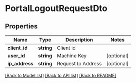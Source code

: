 # PortalLogoutRequestDto

## Properties
Name | Type | Description | Notes
------------ | ------------- | ------------- | -------------
**client_id** | **string** | Client id | 
**user_id** | **string** | Machine Key | [optional] 
**ip_address** | **string** | Request Ip Address | [optional] 

[[Back to Model list]](../README.md#documentation-for-models) [[Back to API list]](../README.md#documentation-for-api-endpoints) [[Back to README]](../README.md)


